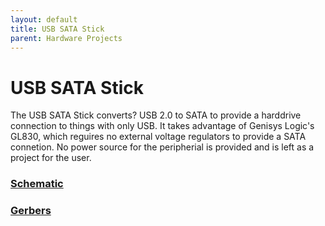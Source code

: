 ```yaml
---
layout: default
title: USB SATA Stick
parent: Hardware Projects
---
```


# USB SATA Stick

The USB SATA Stick converts? USB 2.0 to SATA to provide a harddrive connection to things with only USB. It takes advantage of Genisys Logic's GL830, which reguires no external voltage regulators to provide a SATA connetion. No power source for the peripherial is provided and is left as a project for the user.

### [Schematic](docs/usb-sata-v1.0r1.pdf)
### [Gerbers]()